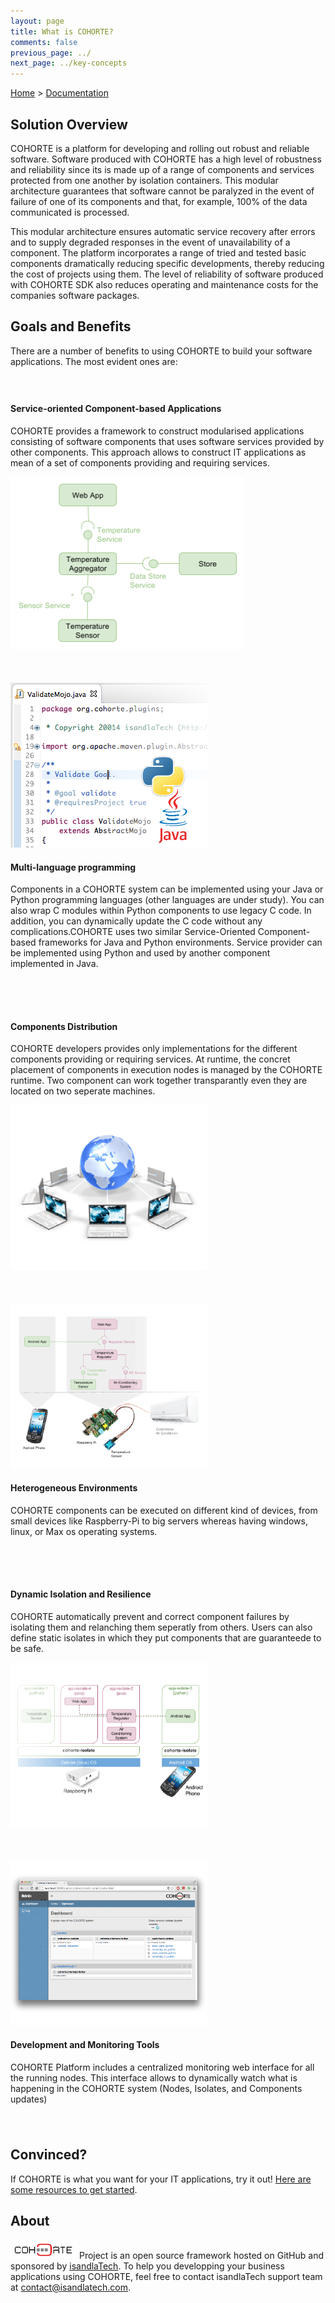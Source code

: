 ```yaml
---
layout: page
title: What is COHORTE?
comments: false
previous_page: ../
next_page: ../key-concepts
---
```


[Home](../../../) > [Documentation](../)

## Solution Overview

COHORTE is a platform for developing and rolling out robust and reliable software.
Software produced with COHORTE has a high level of robustness and reliability since its is made up of a range of components and services protected from one another by isolation containers. This modular architecture guarantees that software cannot be paralyzed in the event of failure of one of its components and that, for example, 100% of the data communicated is processed.

This modular architecture ensures automatic service recovery after errors and to supply degraded responses in the event of unavailability of a component.
The platform incorporates a range of tried and tested basic components dramatically reducing specific developments, thereby reducing the cost of projects using them.
The level of reliability of software produced with COHORTE SDK also reduces operating and maintenance costs for the companies software packages.

## Goals and Benefits

There are a number of benefits to using COHORTE to build your software applications. The most evident ones are:

<div class="row" style="padding-top:25px; padding-bottom:25px;">
	<div class="span4">
		<h4>Service-oriented Component-based Applications</h4>
		<p>COHORTE provides a framework to construct modularised applications consisting of software components that uses software services provided by other components. This approach allows to construct IT applications as mean of a set of components providing and requiring services. </p>
	</div>
	<div class="span4">
		<img src="what-is-cohorte-img1.png"/>
	</div>
</div>
<div class="row" style="padding-top:25px; padding-bottom:25px;">
	<div class="span4">
		<img src="what-is-cohorte-img2.png"/>
	</div>
	<div class="span4">
		<h4>Multi-language programming</h4>
		<p>Components in a COHORTE system can be implemented using your Java or Python programming languages (other languages are under study). You can also wrap C modules within Python components to use legacy C code. In addition, you can dynamically update the C code without any complications.COHORTE uses two similar Service-Oriented Component-based frameworks for Java and Python environments. Service provider can be implemented using Python and used by another component implemented in Java.</p>
	</div>
</div>
<div class="row" style="padding-top:25px; padding-bottom:25px;">
	<div class="span4">
		<h4>Components Distribution</h4>
		<p>COHORTE developers provides only implementations for the different components providing or requiring services. At runtime, the concret placement of components in execution nodes is managed by the COHORTE runtime. Two component can work together transparantly even they are located on two seperate machines.</p>
	</div>
	<div class="span4">
		<img src="what-is-cohorte-img4.png"/>
	</div>
</div>
<div class="row" style="padding-top:25px; padding-bottom:25px;">
	<div class="span4">
		<img src="what-is-cohorte-img3.png"/>
	</div>
	<div class="span4">
		<h4>Heterogeneous Environments</h4>
		<p>COHORTE components can be executed on different kind of devices, from small devices like Raspberry-Pi to big servers whereas having windows, linux, or Max os operating systems.</p>
	</div>
</div>
<div class="row" style="padding-top:25px; padding-bottom:25px;">
	<div class="span4">
		<h4>Dynamic Isolation and Resilience</h4>
		<p>COHORTE automatically prevent and correct component failures by isolating them and relanching them seperatly from others. Users can also define static isolates in which they put components that are guaranteede to be safe.</p>
	</div>
	<div class="span4">
		<img src="what-is-cohorte-img5.png"/>
	</div>
</div>
<div class="row" style="padding-top:25px; padding-bottom:25px;">
	<div class="span4">
		<img src="what-is-cohorte-img6.png"/>
	</div>
	<div class="span4">
		<h4>Development and Monitoring Tools</h4>
		<p>COHORTE Platform includes a centralized monitoring web interface for all the running nodes. This interface allows to dynamically watch what is happening in the COHORTE system (Nodes, Isolates, and Components updates)</p>
	</div>
</div>

## Convinced?

If COHORTE is what you want for your IT applications, try it out! [Here are some resources to get
started](./). 


## About

![Cohorte](cohorte-logo-sm-color.png) Project is an open source framework hosted on GitHub and sponsored by [isandlaTech](http://isandlatech.com). To help you developping your business applications using COHORTE, feel free to contact isandlaTech support team at [contact@isandlatech.com](mailto:contact@isandlatech.com).




